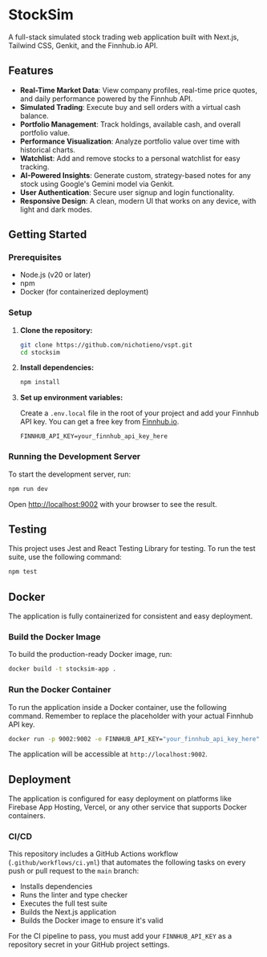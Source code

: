 
# StockSim

A full-stack simulated stock trading web application built with Next.js, Tailwind CSS, Genkit, and the Finnhub.io API.

## Features

- **Real-Time Market Data**: View company profiles, real-time price quotes, and daily performance powered by the Finnhub API.
- **Simulated Trading**: Execute buy and sell orders with a virtual cash balance.
- **Portfolio Management**: Track holdings, available cash, and overall portfolio value.
- **Performance Visualization**: Analyze portfolio value over time with historical charts.
- **Watchlist**: Add and remove stocks to a personal watchlist for easy tracking.
- **AI-Powered Insights**: Generate custom, strategy-based notes for any stock using Google's Gemini model via Genkit.
- **User Authentication**: Secure user signup and login functionality.
- **Responsive Design**: A clean, modern UI that works on any device, with light and dark modes.

## Getting Started

### Prerequisites

- Node.js (v20 or later)
- npm
- Docker (for containerized deployment)

### Setup

1.  **Clone the repository:**
    ```bash
    git clone https://github.com/nichotieno/vspt.git
    cd stocksim
    ```

2.  **Install dependencies:**
    ```bash
    npm install
    ```

3.  **Set up environment variables:**

    Create a `.env.local` file in the root of your project and add your Finnhub API key. You can get a free key from [Finnhub.io](https://finnhub.io/register).

    ```env
    FINNHUB_API_KEY=your_finnhub_api_key_here
    ```

### Running the Development Server

To start the development server, run:

```bash
npm run dev
```

Open [http://localhost:9002](http://localhost:9002) with your browser to see the result.

## Testing

This project uses Jest and React Testing Library for testing. To run the test suite, use the following command:

```bash
npm test
```

## Docker

The application is fully containerized for consistent and easy deployment.

### Build the Docker Image

To build the production-ready Docker image, run:

```bash
docker build -t stocksim-app .
```

### Run the Docker Container

To run the application inside a Docker container, use the following command. Remember to replace the placeholder with your actual Finnhub API key.

```bash
docker run -p 9002:9002 -e FINNHUB_API_KEY="your_finnhub_api_key_here" stocksim-app
```
The application will be accessible at `http://localhost:9002`.

## Deployment

The application is configured for easy deployment on platforms like Firebase App Hosting, Vercel, or any other service that supports Docker containers.

### CI/CD

This repository includes a GitHub Actions workflow (`.github/workflows/ci.yml`) that automates the following tasks on every push or pull request to the `main` branch:
- Installs dependencies
- Runs the linter and type checker
- Executes the full test suite
- Builds the Next.js application
- Builds the Docker image to ensure it's valid

For the CI pipeline to pass, you must add your `FINNHUB_API_KEY` as a repository secret in your GitHub project settings.
